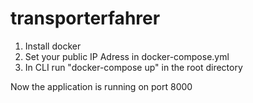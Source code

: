 # transporterfahrer
1. Install docker
2. Set your public IP Adress in docker-compose.yml
3. In CLI run "docker-compose up" in the root directory

Now the application is running on port 8000
